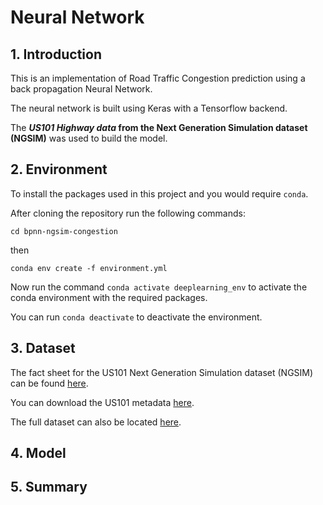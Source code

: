 # Neural Network

## 1. Introduction

This is an implementation of Road Traffic Congestion prediction using a back propagation Neural Network.

The neural network is built using Keras with a Tensorflow backend.

The **_US101 Highway data_ from the  Next Generation Simulation dataset (NGSIM)** was used to build the model.

## 2. Environment

To install the packages used in this project and you would require `conda`.

After cloning the repository run the following commands:
    
    
`cd bpnn-ngsim-congestion`

then

`conda env create -f environment.yml`

Now run the command `conda activate deeplearning_env` to activate the conda environment with the required packages.

You can run `conda deactivate` to deactivate the environment.

## 3. Dataset

The fact sheet for the US101 Next Generation Simulation dataset (NGSIM) can be found [here](https://www.fhwa.dot.gov/publications/research/operations/07030/07030.pdf).

You can download the US101 metadata [here](https://data.transportation.gov/api/views/8ect-6jqj/files/ddb2c29d-2ef4-4b67-94ea-b55169229bd9?download=true&filename=1-%20US%20101%20Metadata%20Documentation.pdf).

The full dataset can also be located [here](https://ops.fhwa.dot.gov/trafficanalysistools/ngsim.htm).

## 4. Model

## 5. Summary
